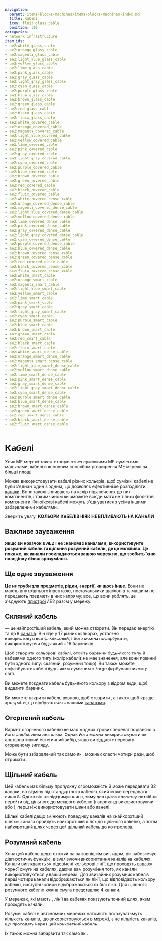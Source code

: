 ```yaml
---
navigation:
  parent: items-blocks-machines/items-blocks-machines-index.md
  title: Кабелі
  icon: fluix_glass_cable
  position: 110
categories:
- network infrastructure
item_ids:
- ae2:white_glass_cable
- ae2:orange_glass_cable
- ae2:magenta_glass_cable
- ae2:light_blue_glass_cable
- ae2:yellow_glass_cable
- ae2:lime_glass_cable
- ae2:pink_glass_cable
- ae2:gray_glass_cable
- ae2:light_gray_glass_cable
- ae2:cyan_glass_cable
- ae2:purple_glass_cable
- ae2:blue_glass_cable
- ae2:brown_glass_cable
- ae2:green_glass_cable
- ae2:red_glass_cable
- ae2:black_glass_cable
- ae2:fluix_glass_cable
- ae2:white_covered_cable
- ae2:orange_covered_cable
- ae2:magenta_covered_cable
- ae2:light_blue_covered_cable
- ae2:yellow_covered_cable
- ae2:lime_covered_cable
- ae2:pink_covered_cable
- ae2:gray_covered_cable
- ae2:light_gray_covered_cable
- ae2:cyan_covered_cable
- ae2:purple_covered_cable
- ae2:blue_covered_cable
- ae2:brown_covered_cable
- ae2:green_covered_cable
- ae2:red_covered_cable
- ae2:black_covered_cable
- ae2:fluix_covered_cable
- ae2:white_covered_dense_cable
- ae2:orange_covered_dense_cable
- ae2:magenta_covered_dense_cable
- ae2:light_blue_covered_dense_cable
- ae2:yellow_covered_dense_cable
- ae2:lime_covered_dense_cable
- ae2:pink_covered_dense_cable
- ae2:gray_covered_dense_cable
- ae2:light_gray_covered_dense_cable
- ae2:cyan_covered_dense_cable
- ae2:purple_covered_dense_cable
- ae2:blue_covered_dense_cable
- ae2:brown_covered_dense_cable
- ae2:green_covered_dense_cable
- ae2:red_covered_dense_cable
- ae2:black_covered_dense_cable
- ae2:fluix_covered_dense_cable
- ae2:white_smart_cable
- ae2:orange_smart_cable
- ae2:magenta_smart_cable
- ae2:light_blue_smart_cable
- ae2:yellow_smart_cable
- ae2:lime_smart_cable
- ae2:pink_smart_cable
- ae2:gray_smart_cable
- ae2:light_gray_smart_cable
- ae2:cyan_smart_cable
- ae2:purple_smart_cable
- ae2:blue_smart_cable
- ae2:brown_smart_cable
- ae2:green_smart_cable
- ae2:red_smart_cable
- ae2:black_smart_cable
- ae2:fluix_smart_cable
- ae2:white_smart_dense_cable
- ae2:orange_smart_dense_cable
- ae2:magenta_smart_dense_cable
- ae2:light_blue_smart_dense_cable
- ae2:yellow_smart_dense_cable
- ae2:lime_smart_dense_cable
- ae2:pink_smart_dense_cable
- ae2:gray_smart_dense_cable
- ae2:light_gray_smart_dense_cable
- ae2:cyan_smart_dense_cable
- ae2:purple_smart_dense_cable
- ae2:blue_smart_dense_cable
- ae2:brown_smart_dense_cable
- ae2:green_smart_dense_cable
- ae2:red_smart_dense_cable
- ae2:black_smart_dense_cable
- ae2:fluix_smart_dense_cable
---
```


# Кабелі

<GameScene zoom="3" background="transparent">
  <ImportStructure src="../assets/assemblies/cables.snbt" />
  <IsometricCamera yaw="180" pitch="30" />
</GameScene>

Хоча МЕ мережі також створюються суміжними МЕ-сумісними машинами, кабелі є основним способом розширення МЕ мережі на більші площі.

Можна використовувати кабелі різних кольорів, щоб суміжні кабелі не були з'єднані один з одним, що дозволяє ефективніше розподіляти [канали](../ae2-mechanics/channels.md). Вони також впливають на колір підключених до них компонентів, і таким чином ви зможете всюди мати не тільки фіолетові компоненти. Флюїксові кабелі можуть з'єднуватися з усіма іншими забарвленими кабелями.

Зверніть увагу, **КОЛЬОРИ КАБЕЛІВ НІЯК НЕ ВПЛИВАЮТЬ НА КАНАЛИ**

## Важливе зауваження

**Якщо ви новачок в AE2 і не знайомі з каналами, використовуйте розумний кабель та щільний розумний кабель, де це можливо. Це покаже, як канали прокладаються вашою мережею, що зробить їхню поведінку більш зрозумілою.**

## Ще одне зауваження

**Це не труби для предметів, рідин, енергії, чи щось інше.** Вони не мають внутрішнього інвентарю, постачальники шаблонів та машини не передають предмети в них напряму; все, що вони роблять, це з'єднують [пристрої](../ae2-mechanics/devices.md) AE2 разом у мережу.

## Скляний кабель

<GameScene zoom="6" background="transparent">
<ImportStructure src="../assets/assemblies/fluix_glass_cable.snbt" />
<IsometricCamera yaw="195" pitch="30" />
</GameScene>

<ItemLink id="fluix_glass_cable" /> — це найпростіший кабель, який можна створити. Він передає енергію та до 8 [каналів](../ae2-mechanics/channels.md). Він йде у 17 різних кольорах, усталено використовується флюїксовий, і його можна пофарбувати, використовуючи будь-який з 16 барвників.

Щоб створити кольорові кабелі, оточіть барвник будь-якого типу 8 кабелями одного типу (колір кабелів не має значення, але вони повинні бути одного типу: скляний, розумний тощо). Ви також можете пофарбувати кабелі будь-яким сумісним з Forge фарбувальником у світі.

Ви можете поєднати кабель будь-якого кольору з відром води, щоб видалити барвник.

Ви можете покрити кабель вовною, щоб створити <ItemLink id="fluix_covered_cable" />, а також <ItemLink id="fluix_smart_cable" /> щоб краще зрозуміти, що відбувається з вашими [каналами](../ae2-mechanics/channels.md).

<RecipeFor id="fluix_glass_cable" />

<RecipeFor id="blue_glass_cable" />

## Огорнений кабель

<GameScene zoom="6" background="transparent">
  <ImportStructure src="../assets/assemblies/fluix_covered_cable.snbt" />
  <IsometricCamera yaw="195" pitch="30" />
</GameScene>

Варіант огорненого кабелю не має жодних ігрових переваг порівняно з його флюїксовим аналогом. Однак його можна використовувати як альтернативний естетичний вибір, якщо ви віддаєте перевагу огорненому вигляду.

Може бути забарвлений так само як <ItemLink id="fluix_glass_cable" />. <ItemLink id="fluix_covered_cable" /> можна скласти чотири рази, щоб отримати <ItemLink id="fluix_covered_dense_cable" />.

<Recipe id="network/cables/covered_fluix" />

<RecipeFor id="blue_covered_cable" />

## Щільний кабель

<GameScene zoom="6" background="transparent">
  <ImportStructure src="../assets/assemblies/fluix_covered_dense_cable.snbt" />
  <IsometricCamera yaw="195" pitch="30" />
</GameScene>

Цей кабель має більшу пропускну спроможність й може передавати 32 канали, на відміну від стандартного кабелю, який може передавати лише 8. Однак він не підтримує шини, тому для цього спочатку потрібно перейти від щільного до меншого кабелю (наприклад використовуючи <ItemLink id="fluix_glass_cable" /> або <ItemLink id="fluix_smart_cable" />), перш ніж використовувати шини або панелі.

Щільні кабелі дещо змінюють поведінку каналів на «найкоротший шлях»: канали пройдуть найкоротший шлях до щільного кабелю, а потім найкоротший шлях через цей щільний кабель до контролера.

<Recipe id="network/cables/dense_covered_fluix" />

<RecipeFor id="blue_covered_dense_cable" />

## Розумний кабель

<Row>
<GameScene zoom="6" background="transparent">
  <ImportStructure src="../assets/assemblies/fluix_smart_cable.snbt" />
  <IsometricCamera yaw="195" pitch="30" />
</GameScene>
<GameScene zoom="6" background="transparent">
  <ImportStructure src="../assets/assemblies/fluix_smart_dense_cable.snbt" />
  <IsometricCamera yaw="195" pitch="30" />
</GameScene>
</Row>

Хоча цей кабель дещо схожий на <ItemLink id="fluix_covered_cable" /> за зовнішнім виглядом, він забезпечує діагностичну функцію, візуалізуючи використання каналів на кабелях. Канали виглядають як підсвічені кольорові лінії, що проходять вздовж чорної смуги на кабелях, даючи вам розуміння того, як канали використовуються у вашій мережі. Для звичайних розумних кабелів перші чотири канали відображаються як лінії, що відповідають кольору кабелю, наступні чотири відображаються як білі лінії. Для щільного розумного кабелю кожна смуга представляє 4 канали.

У мережах, які мають <ItemLink id="controller" />, лінії на кабелях показують точний шлях, яким проходять канали.

Розумні кабелі в автономних мережах натомість показуватимуть кількість каналів, що використовуються в мережі, а не кількість каналів, що проходять через цей конкретний кабель.

Їх також можна забарвити так само як <ItemLink id="fluix_glass_cable" />.

<Recipe id="network/cables/smart_fluix" />

<Recipe id="network/cables/dense_smart_fluix" />

<RecipeFor id="blue_smart_cable" />

